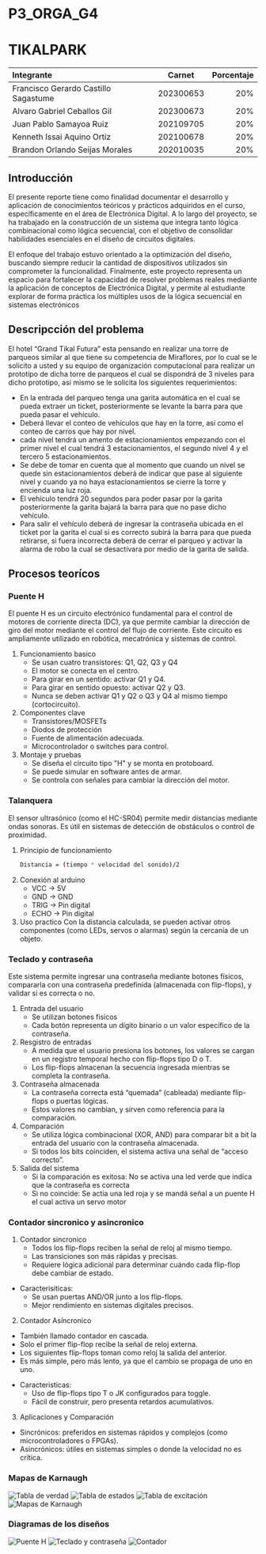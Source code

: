 # P3_ORGA_G4
# TIKALPARK
| Integrante | Carnet | Porcentaje |
|:----------|:------:|--------:|
| Francisco Gerardo Castillo Sagastume        |202300653    |20% |
|Alvaro Gabriel Ceballos Gil| 202300673| 20%|
|Juan Pablo Samayoa Ruiz| 202109705| 20%|
|Kenneth Issai Aquino Ortiz| 202100678|20%|
|Brandon Orlando Seijas Morales| 202010035|20%|

## Introducción
El presente reporte tiene como finalidad documentar el desarrollo y aplicación de conocimientos teóricos y prácticos adquiridos en el curso, específicamente en el área de Electrónica Digital. A lo largo del proyecto, se ha trabajado en la construcción de un sistema que integra tanto lógica combinacional como lógica secuencial, con el objetivo de consolidar habilidades esenciales en el diseño de circuitos digitales.

El enfoque del trabajo estuvo orientado a la optimización del diseño, buscando siempre reducir la cantidad de dispositivos utilizados sin comprometer la funcionalidad. Finalmente, este proyecto representa un espacio para fortalecer la capacidad de resolver problemas reales mediante la aplicación de conceptos de Electrónica Digital, y permite al estudiante explorar de forma práctica los múltiples usos de la lógica secuencial en sistemas electrónicos
## Descripcción del problema
El hotel “Grand Tikal Futura” esta pensando en realizar una torre de parqueos similar al que 
tiene su competencia de Miraflores, por lo cual se le solicito a usted y su equipo de 
organización computacional para realizar un prototipo de dicha torre de parqueos el cual se 
dispondrá de 3 niveles para dicho prototipo, así mismo se le solicita los siguientes 
requerimientos: 

* En la entrada del parqueo tenga una garita automática en el cual se pueda extraer 
un ticket, posteriormente se levante la barra para que pueda pasar el vehículo.
* Deberá llevar el conteo de vehículos que hay en la torre, así como el conteo de carros 
que hay por nivel.
* cada nivel tendrá un amento de estacionamientos empezando con el primer nivel el 
cual tendrá 3 estacionamientos, el segundo nivel 4 y el tercero 5 estacionamientos.
* Se debe de tomar en cuenta que al momento que cuando un nivel se quede sin 
estacionamientos deberá de indicar que pase al siguiente nivel y cuando ya no haya 
estacionamientos se cierre la torre y encienda una luz roja.
* El vehículo tendrá 20 segundos para poder pasar por la garita posteriormente la 
garita bajará la barra para que no pase dicho vehículo.
* Para salir el vehículo deberá de ingresar la contraseña ubicada en el ticket por la 
garita el cual si es correcto subirá la barra para que pueda retirarse, si fuera 
incorrecta deberá de cerrar el parqueo y activar la alarma de robo la cual se 
desactivara por medio de la garita de salida.

## Procesos teorícos

### Puente H
El puente H es un circuito electrónico fundamental para el control de motores de corriente directa (DC), ya que permite cambiar la dirección de giro del motor mediante el control del flujo de corriente. Este circuito es ampliamente utilizado en robótica, mecatrónica y sistemas de control.

1. Funcionamiento basico
   * Se usan cuatro transistores: Q1, Q2, Q3 y Q4
   * El motor se conecta en el centro.
   * Para girar en un sentido: activar Q1 y Q4.
   * Para girar en sentido opuesto: activar Q2 y Q3.
   * Nunca se deben activar Q1 y Q2 o Q3 y Q4 al mismo tiempo (cortocircuito).
2. Componentes clave
   * Transistores/MOSFETs
   * Diodos de protección
   * Fuente de alimentación adecuada.
   * Microcontrolador o switches para control.
3. Montaje y pruebas
   * Se diseña el circuito tipo "H" y se monta en protoboard.
   * Se puede simular en software antes de armar.
   * Se controla con señales para cambiar la dirección del motor.

### Talanquera
El sensor ultrasónico (como el HC-SR04) permite medir distancias mediante ondas sonoras. Es útil en sistemas de detección de obstáculos o control de proximidad.

1. Principio de funcionamiento
   ```bash
   Distancia = (tiempo * velocidad del sonido)/2
   ```
2. Conexión al arduino
   * VCC -> 5V
   * GND -> GND
   * TRIG -> Pin digital
   * ECHO -> Pin digital
3. Uso practico
   Con la distancia calculada, se pueden activar otros componentes (como LEDs, servos o alarmas) según la cercanía de un objeto.

### Teclado y contraseña
Este sistema permite ingresar una contraseña mediante botones físicos, compararla con una contraseña predefinida (almacenada con flip-flops), y validar si es correcta o no.

1. Entrada del usuario
   * Se utilizan botones fisicos
   * Cada botón representa un dígito binario o un valor específico de la contraseña.
2. Resgistro de entradas
   * A medida que el usuario presiona los botones, los valores se cargan en un registro temporal hecho con flip-flops tipo D o T.
   * Los flip-flops almacenan la secuencia ingresada mientras se completa la contraseña.
3. Contraseña almacenada
   * La contraseña correcta está “quemada” (cableada) mediante flip-flops o puertas lógicas.
   * Estos valores no cambian, y sirven como referencia para la comparación.
4. Comparación
   * Se utiliza lógica combinacional (XOR, AND) para comparar bit a bit la entrada del usuario con la contraseña almacenada.
   * Si todos los bits coinciden, el sistema activa una señal de “acceso correcto”.
5. Salida del sistema
   * Si la comparación es exitosa: No se activa una led verde que indica que la contraseña es correcta
   * Si no coincide: Se actia una led roja y se mandá señal a un puente H el cual activa un servo motor

### Contador sincronico y asincronico
1. Contador sincronico
   * Todos los flip-flops reciben la señal de reloj al mismo tiempo.
   * Las transiciones son más rápidas y precisas.
   * Requiere lógica adicional para determinar cuándo cada flip-flop debe cambiar de estado.
+ Caracterisiticas: 
  * Se usan puertas AND/OR junto a los flip-flops.
  * Mejor rendimiento en sistemas digitales precisos.
2. Contador Asíncronico
  * También llamado contador en cascada.
  * Solo el primer flip-flop recibe la señal de reloj externa.
  * Los siguientes flip-flops toman como reloj la salida del anterior.
  * Es más simple, pero más lento, ya que el cambio se propaga de uno en uno.
+ Caracteristicas: 
  * Uso de flip-flops tipo T o JK configurados para toggle.
  * Fácil de construir, pero presenta retardos acumulativos.
3. Aplicaciones y Comparación
  * Sincrónicos: preferidos en sistemas rápidos y complejos (como microcontroladores o FPGAs).
  * Asincrónicos: útiles en sistemas simples o donde la velocidad no es crítica.
### Mapas de Karnaugh
![Tabla de verdad](https://github.com/Samashoas/P3_ORGA_G4/blob/main/Imagenes%20Reporte%20P3/Tabla%20de%20verdad.jpg?raw=true)
![Tabla de estados](https://github.com/Samashoas/P3_ORGA_G4/blob/main/Imagenes%20Reporte%20P3/Tabla%20de%20estado.jpg?raw=true)
![Tabla de excitación](https://github.com/Samashoas/P3_ORGA_G4/blob/main/Imagenes%20Reporte%20P3/Tabla%20de%20excitacion.jpg?raw=true)
![Mapas de Karnaugh](https://github.com/Samashoas/P3_ORGA_G4/blob/main/Imagenes%20Reporte%20P3/Untitled-2025-02-28-2006.png?raw=true)

### Diagramas de los diseños
![Puente H](https://github.com/Samashoas/P3_ORGA_G4/blob/main/Diagramas%20proteus/Puente%20H.jpg?raw=true)
![Teclado y contraseña](https://github.com/Samashoas/P3_ORGA_G4/blob/main/Diagramas%20proteus/Teclado.jpg?raw=true)
![Contador](https://github.com/Samashoas/P3_ORGA_G4/blob/main/Diagramas%20proteus/Contador.jpg?raw=true)
